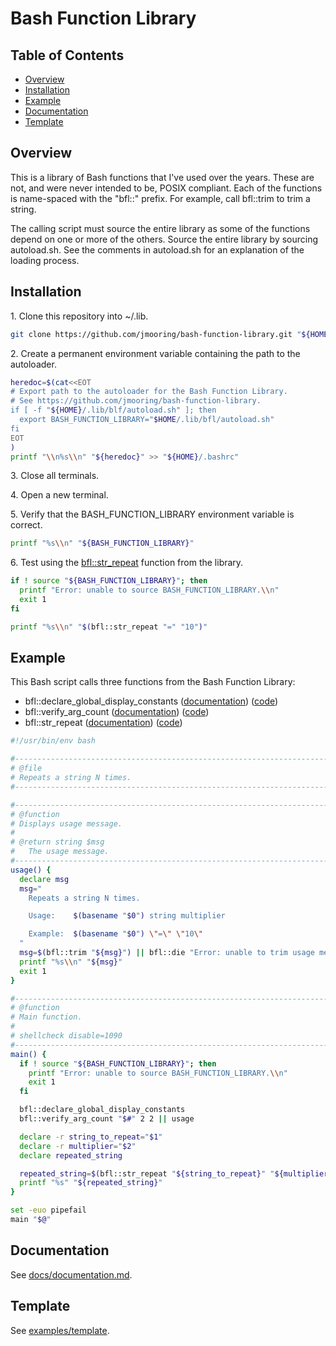# Bash Function Library

## Table of Contents

* [Overview](#overview)
* [Installation](#installation)
* [Example](#example)
* [Documentation](#documentation)
* [Template](#template)

<a id="overview"></a>

## Overview

This is a library of Bash functions that I've used over the years. These are
not, and were never intended to be, POSIX compliant. Each of the functions is
name-spaced with the "bfl::" prefix. For example, call bfl::trim to trim a
string.

The calling script must source the entire library as some of the functions
depend on one or more of the others. Source the entire library by sourcing
autoload.sh. See the comments in autoload.sh for an explanation of the loading process.

<a id="installation"></a>

## Installation

1\. Clone this repository into ~/.lib.

```bash
git clone https://github.com/jmooring/bash-function-library.git "${HOME}/.lib/bfl"
```

2\. Create a permanent environment variable containing the path to the autoloader.

```bash
heredoc=$(cat<<EOT
# Export path to the autoloader for the Bash Function Library.
# See https://github.com/jmooring/bash-function-library.
if [ -f "${HOME}/.lib/blf/autoload.sh" ]; then
  export BASH_FUNCTION_LIBRARY="$HOME/.lib/bfl/autoload.sh"
fi
EOT
)
printf "\\n%s\\n" "${heredoc}" >> "${HOME}/.bashrc"
```

3\. Close all terminals.

4\. Open a new terminal.

5\. Verify that the BASH_FUNCTION_LIBRARY environment variable is correct.

```bash
printf "%s\\n" "${BASH_FUNCTION_LIBRARY}"
```

6\. Test using the [bfl::str_repeat](docs/documentation.md#bfl_str_repeat) function from the library.

```bash
if ! source "${BASH_FUNCTION_LIBRARY}"; then
  printf "Error: unable to source BASH_FUNCTION_LIBRARY.\\n"
  exit 1
fi

printf "%s\\n" "$(bfl::str_repeat "=" "10")"
```

<a id="example"></a>

## Example

This Bash script calls three functions from the Bash Function Library:

* bfl::declare_global_display_constants ([documentation](docs/documentation.md#bfl_declare_global_display_constants))
  ([code](_declare_global_display_constants.sh))
* bfl::verify_arg_count ([documentation](docs/documentation.md#bfl_verify_arg_count)) ([code](_verify_arg_count.sh))
* bfl::str_repeat ([documentation](docs/documentation.md#bfl_str_repeat)) ([code](_str_repeat.sh))

```bash
#!/usr/bin/env bash

#------------------------------------------------------------------------------
# @file
# Repeats a string N times.
#------------------------------------------------------------------------------

#------------------------------------------------------------------------------
# @function
# Displays usage message.
#
# @return string $msg
#   The usage message.
#------------------------------------------------------------------------------
usage() {
  declare msg
  msg="
    Repeats a string N times.

    Usage:    $(basename "$0") string multiplier

    Example:  $(basename "$0") \"=\" \"10\"
  "
  msg=$(bfl::trim "${msg}") || bfl::die "Error: unable to trim usage message."
  printf "%s\\n" "${msg}"
  exit 1
}

#------------------------------------------------------------------------------
# @function
# Main function.
#
# shellcheck disable=1090
#------------------------------------------------------------------------------
main() {
  if ! source "${BASH_FUNCTION_LIBRARY}"; then
    printf "Error: unable to source BASH_FUNCTION_LIBRARY.\\n"
    exit 1
  fi

  bfl::declare_global_display_constants
  bfl::verify_arg_count "$#" 2 2 || usage

  declare -r string_to_repeat="$1"
  declare -r multiplier="$2"
  declare repeated_string

  repeated_string=$(bfl::str_repeat "${string_to_repeat}" "${multiplier}") || bfl::die
  printf "%s" "${repeated_string}"
}

set -euo pipefail
main "$@"
```

<a id="documentation"></a>

## Documentation

See [docs/documentation.md](docs/documentation.md).

## Template

See [examples/template](examples/template).
